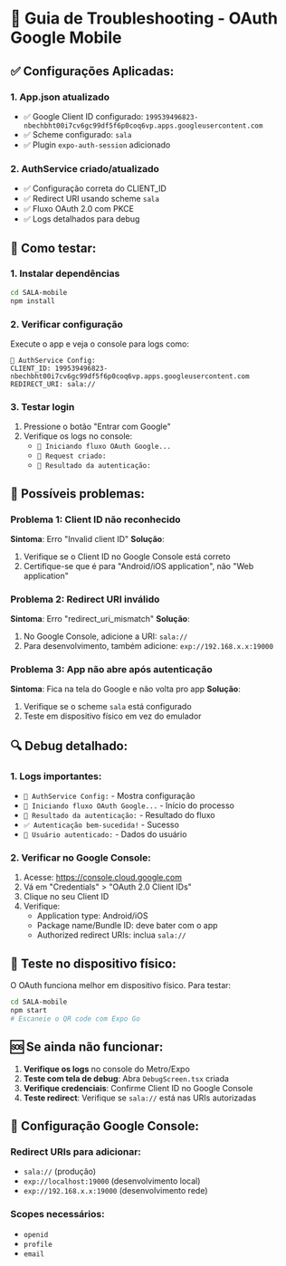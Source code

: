 # 🔧 Guia de Troubleshooting - OAuth Google Mobile

## ✅ Configurações Aplicadas:

### 1. **App.json atualizado**

- ✅ Google Client ID configurado: `199539496823-nbechbht00i7cv6gc99df5f6p0coq6vp.apps.googleusercontent.com`
- ✅ Scheme configurado: `sala`
- ✅ Plugin `expo-auth-session` adicionado

### 2. **AuthService criado/atualizado**

- ✅ Configuração correta do CLIENT_ID
- ✅ Redirect URI usando scheme `sala`
- ✅ Fluxo OAuth 2.0 com PKCE
- ✅ Logs detalhados para debug

## 🧪 Como testar:

### 1. **Instalar dependências**

```bash
cd SALA-mobile
npm install
```

### 2. **Verificar configuração**

Execute o app e veja o console para logs como:

```
🔧 AuthService Config:
CLIENT_ID: 199539496823-nbechbht00i7cv6gc99df5f6p0coq6vp.apps.googleusercontent.com
REDIRECT_URI: sala://
```

### 3. **Testar login**

1. Pressione o botão "Entrar com Google"
2. Verifique os logs no console:
   - `🚀 Iniciando fluxo OAuth Google...`
   - `📝 Request criado:`
   - `📱 Resultado da autenticação:`

## 🚨 Possíveis problemas:

### Problema 1: Client ID não reconhecido

**Sintoma**: Erro "Invalid client ID"
**Solução**:

1. Verifique se o Client ID no Google Console está correto
2. Certifique-se que é para "Android/iOS application", não "Web application"

### Problema 2: Redirect URI inválido

**Sintoma**: Erro "redirect_uri_mismatch"
**Solução**:

1. No Google Console, adicione a URI: `sala://`
2. Para desenvolvimento, também adicione: `exp://192.168.x.x:19000`

### Problema 3: App não abre após autenticação

**Sintoma**: Fica na tela do Google e não volta pro app
**Solução**:

1. Verifique se o scheme `sala` está configurado
2. Teste em dispositivo físico em vez do emulador

## 🔍 Debug detalhado:

### 1. **Logs importantes**:

- `🔧 AuthService Config:` - Mostra configuração
- `🚀 Iniciando fluxo OAuth Google...` - Início do processo
- `📱 Resultado da autenticação:` - Resultado do fluxo
- `✅ Autenticação bem-sucedida!` - Sucesso
- `👤 Usuário autenticado:` - Dados do usuário

### 2. **Verificar no Google Console**:

1. Acesse: https://console.cloud.google.com
2. Vá em "Credentials" > "OAuth 2.0 Client IDs"
3. Clique no seu Client ID
4. Verifique:
   - Application type: Android/iOS
   - Package name/Bundle ID: deve bater com o app
   - Authorized redirect URIs: inclua `sala://`

## 📱 Teste no dispositivo físico:

O OAuth funciona melhor em dispositivo físico. Para testar:

```bash
cd SALA-mobile
npm start
# Escaneie o QR code com Expo Go
```

## 🆘 Se ainda não funcionar:

1. **Verifique os logs** no console do Metro/Expo
2. **Teste com tela de debug**: Abra `DebugScreen.tsx` criada
3. **Verifique credenciais**: Confirme Client ID no Google Console
4. **Teste redirect**: Verifique se `sala://` está nas URIs autorizadas

## 🎯 Configuração Google Console:

### Redirect URIs para adicionar:

- `sala://` (produção)
- `exp://localhost:19000` (desenvolvimento local)
- `exp://192.168.x.x:19000` (desenvolvimento rede)

### Scopes necessários:

- `openid`
- `profile`
- `email`
